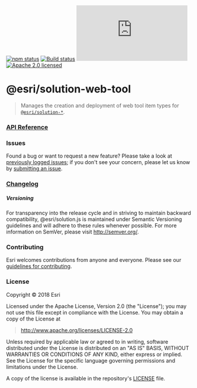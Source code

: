 [![npm status][npm-img]][npm-url]
[![Build status][travis-img]][travis-url]
[![gzip bundle size][gzip-img]][npm-url]
[![Apache 2.0 licensed][license-img]][license-url]

[npm-img]: https://img.shields.io/npm/v/@esri/solution-web-tool.svg?style=round-square&color=blue
[npm-url]: https://www.npmjs.com/package/@esri/solution-web-tool
[travis-img]: https://img.shields.io/travis/com/Esri/solution.js/develop.svg
[travis-url]: https://travis-ci.org/Esri/solution.js
[gzip-img]: https://img.badgesize.io/https://unpkg.com/@esri/solution-web-tool/dist/esm/index.js?compression=gzip
[license-img]: https://img.shields.io/badge/license-Apache%202.0-blue.svg
[license-url]: #license

# @esri/solution-web-tool

> Manages the creation and deployment of web tool item types for [`@esri/solution-*`](https://github.com/Esri/solution.js).

### [API Reference](https://esri.github.io/solution.js/modules/web-tool_src.html)

### Issues

Found a bug or want to request a new feature? Please take a look at [previously logged issues](https://github.com/Esri/solution.js/issues); if you don't see your concern, please let us know by [submitting an issue](https://github.com/Esri/solution.js/issues/new).

### [Changelog](https://github.com/Esri/solution.js/blob/develop/CHANGELOG.md)

##### Versioning

For transparency into the release cycle and in striving to maintain backward compatibility, @esri/solution.js is maintained under Semantic Versioning guidelines and will adhere to these rules whenever possible. For more information on SemVer, please visit <http://semver.org/>.

### Contributing

Esri welcomes contributions from anyone and everyone. Please see our [guidelines for contributing](CONTRIBUTING.md).

### License

Copyright &copy; 2018 Esri

Licensed under the Apache License, Version 2.0 (the "License");
you may not use this file except in compliance with the License.
You may obtain a copy of the License at

> http://www.apache.org/licenses/LICENSE-2.0

Unless required by applicable law or agreed to in writing, software
distributed under the License is distributed on an "AS IS" BASIS,
WITHOUT WARRANTIES OR CONDITIONS OF ANY KIND, either express or implied.
See the License for the specific language governing permissions and
limitations under the License.

A copy of the license is available in the repository's [LICENSE](./LICENSE) file.
